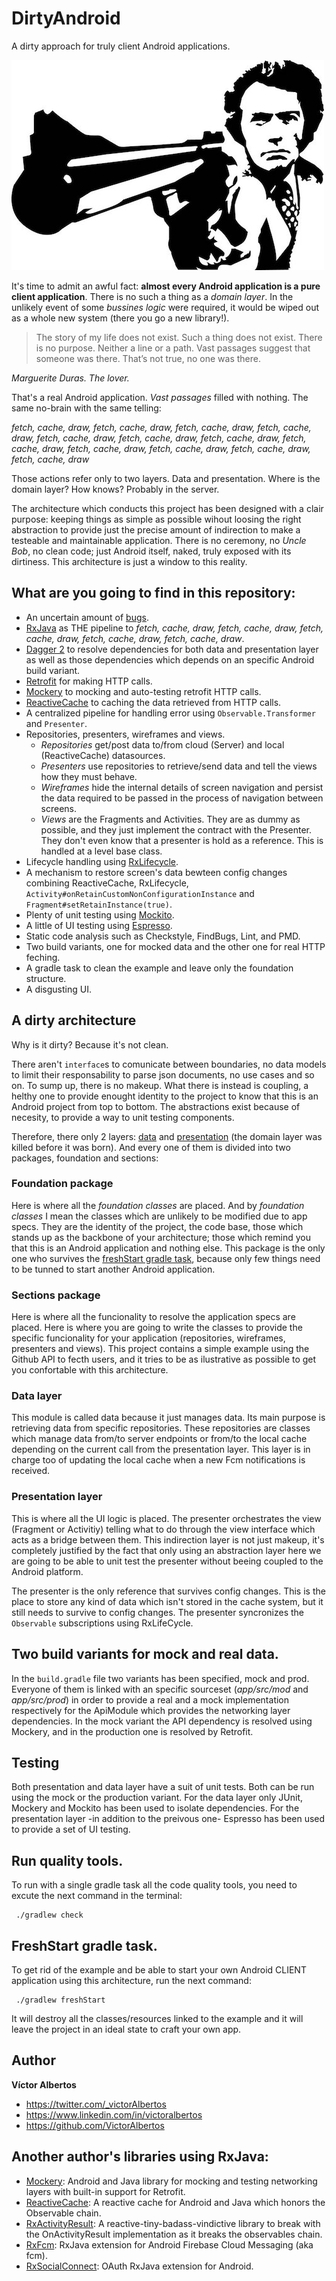 # DirtyAndroid

A dirty approach for truly client Android applications. 

![DirtyAndroid](dirty.jpg)

It's time to admit an awful fact: **almost every Android application is a pure client application**. There is no such a thing as a *domain layer*. In the unlikely event of some *bussines logic* were required, it would be wiped out as a whole new system (there you go a new library!).

> The story of my life does not exist. Such a thing does not exist. There is no purpose. Neither a line or a path.  Vast passages suggest that someone was there. That’s not true, no one was there. 

*Marguerite Duras. The lover.*

That's a real Android application. *Vast passages* filled with nothing. The same no-brain with the same telling: 

*fetch, cache, draw, fetch, cache, draw, fetch, cache, draw, fetch, cache, draw, fetch, cache, draw, fetch, cache, draw, fetch, cache, draw, fetch, cache, draw, fetch, cache, draw, fetch, cache, draw, fetch, cache, draw, fetch, cache, draw*

Those actions refer only to two layers. Data and presentation. Where is the domain layer? How knows? Probably in the server.

The architecture which conducts this project has been designed with a clair purpose: keeping things as simple as possible wihout loosing the right abstraction to provide just the precise amount of indirection to make a testeable and maintainable application. There is no ceremony, no *Uncle Bob*, no clean code; just Android itself, naked, truly exposed with its dirtiness. This architecture is just a window to this reality.

## What are you going to find in this repository:

* An uncertain amount of [bugs](httpss://en.wikipedia.org/wiki/Software_bug).
* [RxJava](https://github.com/ReactiveX/RxJava) as THE pipeline to *fetch, cache, draw, fetch, cache, draw, fetch, cache, draw, fetch, cache, draw, fetch, cache, draw*.
* [Dagger 2](https://github.com/google/dagger) to resolve dependencies for both data and presentation layer as well as those dependencies which depends on an specific Android build variant.
* [Retrofit](https://github.com/square/retrofit) for making HTTP calls.
* [Mockery](https://github.com/VictorAlbertos/Mockery) to mocking and auto-testing retrofit HTTP calls. 
* [ReactiveCache](https://github.com/VictorAlbertos/ReactiveCache) to caching the data retrieved from HTTP calls.
* A centralized pipeline for handling error using `Observable.Transformer` and `Presenter`.
* Repositories, presenters, wireframes and views. 
  * *Repositories* get/post data to/from cloud (Server) and local (ReactiveCache) datasources. 
  * *Presenters* use repositories to retrieve/send data and tell the views how they must behave. 
  * *Wireframes* hide the internal details of screen navigation and persist the data required to be passed in the process of navigation between screens. 
  * *Views* are the Fragments and Activities. They are as dummy as possible, and they just implement the contract with the Presenter. They don't even know that a presenter is hold as a reference. This is handled at a level base class. 
* Lifecycle handling using [RxLifecycle](https://github.com/trello/RxLifecycle).
* A mechanism to restore screen's data bewteen config changes combining ReactiveCache, RxLifecycle, `Activity#onRetainCustomNonConfigurationInstance` and `Fragment#setRetainInstance(true)`. 
* Plenty of unit testing using [Mockito](https://github.com/mockito/mockito).
* A little of UI testing using [Espresso](https://developer.android.com/training/testing/ui-testing/espresso-testing.html).
* Static code analysis such as Checkstyle, FindBugs, Lint, and PMD.
* Two build variants, one for mocked data and the other one for real HTTP feching. 
* A gradle task to clean the example and leave only the foundation structure. 
* A disgusting UI.

## A dirty architecture
Why is it dirty? Because it's not clean.  

There aren't `interface`s to comunicate between boundaries, no data models to limit their responsability to parse json documents, no use cases and so on. To sump up, there is no makeup. What there is instead is coupling, a helthy one to provide enought identity to the project to know that this is an Android project from top to bottom. The abstractions exist because of necesity, to provide a way to unit testing components.

Therefore, there only 2 layers: [data](https://github.com/VictorAlbertos/DirtyAndroid/tree/master/app/src/main/java/app/data) and [presentation](https://github.com/VictorAlbertos/DirtyAndroid/tree/master/app/src/main/java/app/presentation) (the domain layer was killed before it was born). And every one of them is divided into two packages, foundation and sections:

### Foundation package
Here is where all the *foundation classes* are placed. And by *foundation classes* I mean the classes which are unlikely to be modified due to app specs. They are the identity of the project, the code base, those which stands up as the backbone of your architecture; those which remind you that this is an Android application and nothing else. This package is the only one who survives the [freshStart gradle task](#freshStart), because only few things need to be tunned to start another Android application. 

### Sections package
Here is where all the funcionality to resolve the application specs are placed. Here is where you are going to write the classes to provide the specific funcionality for your application (repositories, wireframes, presenters and views). This project contains a simple example using the Github API to fecth users, and it tries to be as ilustrative as possible to get you confortable with this architecture.  

### Data layer
This module is called data because it just manages data. Its main purpose is retrieving data from specific repositories. These repositories are classes which manage data from/to server endpoints or from/to the local cache depending on the current call from the presentation layer. This layer is in charge too of updating the local cache when a new Fcm notifications is received. 

### Presentation layer
This is where all the UI logic is placed. The presenter orchestrates the view (Fragment or Activitiy) telling what to do through the view interface which acts as a bridge between them. This indirection layer is not just makeup, it's completely justified by the fact that only using an abstraction layer here we are going to be able to unit test the presenter without beeing coupled to the Android platform. 

The presenter is the only reference that survives config changes. This is the place to store any kind of data which isn't stored in the cache system, but it still needs to survive to config changes. The presenter syncronizes the `Observable` subscriptions using RxLifeCycle. 

## Two build variants for mock and real data.
In the `build.gradle` file two variants has been specified, mock and prod. Everyone of them is linked with an specific sourceset (*app/src/mod* and *app/src/prod*) in order to provide a real and a mock implementation respectively for the ApiModule which provides the networking layer dependencies. In the mock variant the API dependency is resolved using Mockery, and in the production one is resolved by Retrofit. 

## Testing
Both presentation and data layer have a suit of unit tests. Both can be run using the mock or the production variant. For the data layer only JUnit, Mockery and Mockito has been used to isolate dependencies. For the presentation layer -in addition to the preivous one- Espresso has been used to provide a set of UI testing. 

## Run quality tools. 
To run with a single gradle task all the code quality tools, you need to excute the next command in the terminal:

```
 ./gradlew check
```

## <a name="freshStart"></a> FreshStart gradle task. 
To get rid of the example and be able to start your own Android CLIENT application using this architecture, run the next command:

```
 ./gradlew freshStart
```

It will destroy all the classes/resources linked to the example and it will leave the project in an ideal state to craft your own app.

## Author

**Víctor Albertos**

* <https://twitter.com/_victorAlbertos>
* <https://www.linkedin.com/in/victoralbertos>
* <https://github.com/VictorAlbertos>

## Another author's libraries using RxJava:
* [Mockery](https://github.com/VictorAlbertos/Mockery): Android and Java library for mocking and testing networking layers with built-in support for Retrofit.
* [ReactiveCache](https://github.com/VictorAlbertos/ReactiveCache): A reactive cache for Android and Java which honors the Observable chain.
* [RxActivityResult](https://github.com/VictorAlbertos/RxActivityResult): A reactive-tiny-badass-vindictive library to break with the OnActivityResult implementation as it breaks the observables chain. 
* [RxFcm](https://github.com/VictorAlbertos/RxFcm): RxJava extension for Android Firebase Cloud Messaging (aka fcm).
* [RxSocialConnect](https://github.com/VictorAlbertos/RxSocialConnect-Android): OAuth RxJava extension for Android.
